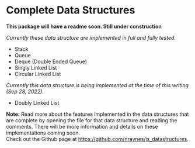 # Complete Data Structures

**This package will have a readme soon. Still under construction**

*Currently these data structure are implemented in full and fully tested.*
  - Stack
  - Queue
  - Deque (Double Ended Queue)
  - Singly Linked List
  - Circular Linked List

*Currently this data structure is being implemented at the time of this writing (Sep 28, 2022).*
  - Doubly Linked List

**Note:**
Read more about the features implemented in the data structures that are complete by opening the file for that
data structure and reading the comments. There will be more information and details on these implementations coming soon.    
Check out the Github page at https://github.com/nraynes/js_datastructures.